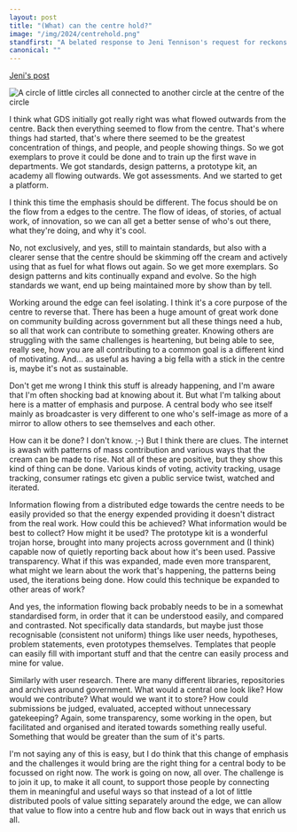 ```yaml
---
layout: post
title: "(What) can the centre hold?"
image: "/img/2024/centrehold.png"
standfirst: "A belated response to Jeni Tennison's request for reckons on what being a digital centre for government might mean."
canonical: ""
---
```


<a href="https://bsky.app/profile/jenitennison.com/post/3l5h63ljjvr2y">Jeni's post</a>

<img class="img-half-right " src="{{ page.image }}" alt="A circle of little circles all connected to another circle at the centre of the circle" />

I think what GDS initially got really right was what flowed outwards from the centre. Back then everything seemed to flow from the centre. That's where things had started, that's where there seemed to be the greatest concentration of things, and people, and people showing things. So we got exemplars to prove it could be done and to train up the first wave in departments. We got standards, design patterns, a prototype kit, an academy all flowing outwards. We got assessments. And we started to get a platform. 

I think this time the emphasis should be different. The focus should be on the flow from a edges to the centre. The flow of ideas, of stories, of actual work, of innovation, so we can all get a better sense of who's out there, what they're doing, and why it's cool.

No, not exclusively, and yes, still to maintain standards, but also with a clearer sense that the centre should be skimming off the cream and actively using that as fuel for what flows out again. So we get more exemplars. So design patterns and kits continually expand and evolve. So the high standards we want, end up being maintained more by show than by tell.

Working around the edge can feel isolating. I think it's a core purpose of the centre to reverse that. There has been a huge amount of great work done on community building across government but all these things need a hub, so all that work can contribute to something greater. Knowing others are struggling with the same challenges is heartening, but being able to see, really see, how you are all contributing to a common goal is a different kind of motivating. And... as useful as having a big fella with a stick in the centre is, maybe it's not as sustainable.

Don't get me wrong I think this stuff is already happening, and I'm aware that I'm often shocking bad at knowing about it. But what I'm talking about here is a matter of emphasis and purpose. A central body who see itself mainly as broadcaster is very different to one who's self-image as more of a mirror to allow others to see themselves and each other.

How can it be done? I don't know. ;-) But I think there are clues. The internet is awash with patterns of mass contribution and various ways that the cream can be made to rise. Not all of these are positive, but they show this kind of thing can be done. Various kinds of voting, activity tracking, usage tracking, consumer ratings etc given a public service twist, watched and iterated.

Information flowing from a distributed edge towards the centre needs to be easily provided so that the energy expended providing it doesn't distract from the real work. How could this be achieved? What information would be best to collect? How might it be used? The prototype kit is a wonderful trojan horse, brought into many projects across government and (I think) capable now of quietly reporting back about how it's been used. Passive transparency. What if this was expanded, made even more transparent, what might we learn about the work that's happening, the patterns being used, the iterations being done. How could this technique be expanded to other areas of work?

And yes, the information flowing back probably needs to be in a somewhat standardised form, in order that it can be understood easily, and compared and contrasted. Not specifically data standards, but maybe just those recognisable (consistent not uniform) things like user needs, hypotheses, problem statements, even prototypes themselves. Templates that people can easily fill with important stuff and that the centre can easily process and mine for value. 

Similarly with user research. There are many different libraries, repositories and archives around government. What would a central one look like? How would we contribute? What would we want it to store? How could submissions be judged, evaluated, accepted without unnecessary gatekeeping? Again, some transparency, some working in the open, but facilitated and organised and iterated towards something really useful. Something that would be greater than the sum of it's parts.

I'm not saying any of this is easy, but I do think that this change of emphasis and the challenges it would bring are the right thing for a central body to be focussed on right now. The work is going on now, all over. The challenge is to join it up, to make it all count, to support those people by connecting them in meaningful and useful ways so that instead of a lot of little distributed pools of value sitting separately around the edge, we can allow that value to flow into a centre hub and flow back out in ways that enrich us all.